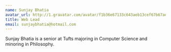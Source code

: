 ```yaml
---
name: Sunjay Bhatia
avatar_url: http://1.gravatar.com/avatar/f1b36e67133c643aeb13cef67b67ae47?s=330&d=http%3A%2F%2F1.gravatar.com%2Favatar%2Fad516503a11cd5ca435acc9bb6523536%3Fs%3D330&r=G
title: Web Lead
email: sunjaybhatia@hotmail.com
---
```


Sunjay Bhatia is a senior at Tufts majoring in Computer Science and minoring in Philosophy.